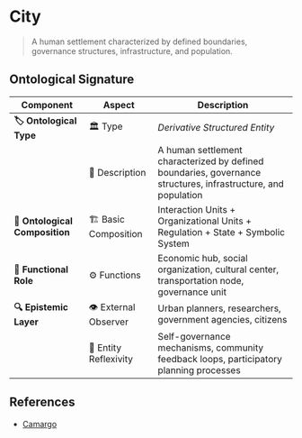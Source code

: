 # City

> A human settlement characterized by defined boundaries, governance structures, infrastructure, and population.

## Ontological Signature

| **Component**                  | **Aspect**             | **Description**                                                                                               |
| ------------------------------ | ---------------------- | ------------------------------------------------------------------------------------------------------------- |
| **🏷️ Ontological Type**        | 🏛️ Type                | *Derivative Structured Entity*                                                                                |
|                                | 📝 Description         | A human settlement characterized by defined boundaries, governance structures, infrastructure, and population |
| **🧩 Ontological Composition** | 🏗️ Basic Composition   | Interaction Units + Organizational Units + Regulation + State + Symbolic System                               |
| **🎯 Functional Role**         | ⚙️ Functions           | Economic hub, social organization, cultural center, transportation node, governance unit                      |
| **🔍 Epistemic Layer**         | 👁️ External Observer   | Urban planners, researchers, government agencies, citizens                                                    |
|                                | 🔄 Entity Reflexivity  | Self-governance mechanisms, community feedback loops, participatory planning processes                        |

## References

- [Camargo](https://es.wikipedia.org/wiki/Camargo_(Cantabria))

